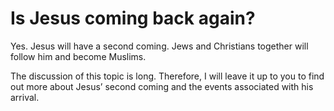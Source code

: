 Is Jesus coming back again?
===========================

Yes. Jesus will have a second coming. Jews and Christians together will
follow him and become Muslims.

The discussion of this topic is long. Therefore, I will leave it up to
you to find out more about Jesus’ second coming and the events
associated with his arrival.


